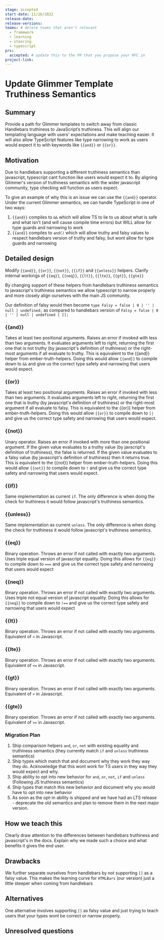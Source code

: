 ```yaml
---
stage: accepted
start-date: 11/16/2022
release-date: 
release-versions:
teams: # delete teams that aren't relevant
  - framework
  - learning
  - steering
  - typescript
prs:
  accepted: # update this to the PR that you propose your RFC in
project-link:
---
```


<!--- 
Directions for above: 

stage: Leave as is
start-date: Fill in with today's date, 2032-12-01T00:00:00.000Z
release-date: Leave as is
release-versions: Leave as is
teams: Include only the [team(s)](README.md#relevant-teams) for which this RFC applies
prs:
  accepted: Fill this in with the URL for the Proposal RFC PR
project-link: Leave as is
-->

# Update Glimmer Template Truthiness Semantics

## Summary

Provide a path for Glimmer templates to switch away from classic Handlebars truthiness to JavaScript’s truthiness. This will align our templating language with users' expectations and make teaching easier. It will also allow TypeScript features like type narrowing to work as users would expect it to with keywords like `{{and}}` or `{{or}}`.

## Motivation

Due to handlebars supporting a different truthiness semantics than javascript, typescript cant function like users would expect it to. 
By aligning Glimmer's version of truthiness semantics with the wider javascript community, type checking will function as users expect. 

To give an example of why this is an issue we can use the `{{and}}` operator. Under the current Glimmer semantics, we can handle TypeScript in one of two ways:
1) `{{and}}` compiles to `&&` which will allow TS to lie to us about what is safe and what isn't (and will cause compile time errors) but WILL allow for type guards and narrowing to work
2) `{{and}}` compiles to `and()` which will allow truthy and falsy values to respect handlebars version of truthy and falsy, but wont allow for type guards and narrowing

## Detailed design

Modify `{{and}}`, `{{or}}`, `{{not}}`, `{{if}}` and `{{unless}}` helpers. Clarify internal workings of `{{eq}}`, `{{neq}}`, `{{lt}}`, `{{lte}}`, `{{gt}}`, `{{gte}}`

By changing support of these helpers from handlebars truthiness semantics to javascript's truthiness semantics we allow typescript to narrow properly and more closely align ourselves with the main JS community.

Our definition of falsy would then become `type Falsy = false | 0 | '' | null | undefined;` as compared to handlebars version of `Falsy = false | 0 | '' | null | undefined | [];`

### {{and}}
Takes at least two positional arguments. Raises an error if invoked with less than two arguments. It evaluates arguments left to right, returning the first one that is not truthy (by javascript's definition of truthiness) or the right-most arguments if all evaluate to truthy. This is equivalent to the {{and}} helper from ember-truth-helpers. Doing this would allow `{{and}}` to compile down to `&&` and give us the correct type safety and narrowing that users would expect.

### {{or}}
Takes at least two positional arguments. Raises an error if invoked with less than two arguments. It evaluates arguments left to right, returning the first one that is truthy (by javascript's definition of truthiness) or the right-most argument if all evaluate to falsy. This is equivalent to the {{or}} helper from ember-truth-helpers. Doing this would allow `{{or}}` to compile down to `||` and give us the correct type safety and narrowing that users would expect.

### {{not}}
Unary operator. Raises an error if invoked with more than one positional argument. If the given value evaluates to a truthy value (by javscript's definition of truthiness), the false is returned. If the given value evaluates to a falsy value (by javascript's definition of truthiness) then it returns true. This is equivalent to the {{not}} helper from ember-truth-helpers. Doing this would allow `{{not}}` to compile down to `!` and give us the correct type safety and narrowing that users would expect.

### {{if}}
Same implementation as current `if`. The only difference is when doing the check for truthiness it would follow javascript's truthiness semantics.

### {{unless}}
Same implementation as current `unless`. The only difference is when doing the check for truthiness it would follow javascript's truthiness semantics.

### {{eq}}
Binary operation. Throws an error if not called with exactly two arguments. Uses triple equal version of javascript equality. Doing this allows for `{{eq}}` to compile down to `===` and give us the correct type safety and narrowing that users would expect

### {{neq}}
Binary operation. Throws an error if not called with exactly two arguments. Uses triple not equal version of javascript equality. Doing this allows for `{{neq}}` to compile down to `!==` and give us the correct type safety and narrowing that users would expect

### {{lt}}
Binary operation. Throws an error if not called with exactly two arguments. Equivalent of `<` in Javascript.

### {{lte}}
Binary operation. Throws an error if not called with exactly two arguments. Equivalent of `<=` in Javascript.

### {{gt}}
Binary operation. Throws an error if not called with exactly two arguments. Equivalent of `>` in Javascript.

### {{gte}}
Binary operation. Throws an error if not called with exactly two arguments. Equivalent of `>=` in Javascript.

### Migration Plan
1. Ship comparison helpers `and`, `or`, `not` with existing equality and truthiness semantics (they currently match `if` and `unless` truthiness semantics)
2. Ship types which match that and document why they work they way they do. Acknowledge that this wont work for TS users in they way they would expect and why.
3. Ship ability to opt into new behavior for `and`, `or`, `not`, `if` and `unless` (Following JS truthiness semantics)
4. Ship types that match this new behavior and document why you would have to opt into new behavior
5. As soon as the opt-in ability is shipped and we have had an LTS release - deprecate the old semantics and plan to remove them in the next major version.


## How we teach this

Clearly draw attention to the differences between handlebars truthiness and javascript's in the docs. Explain why we made such a choice and what benefits it gives the end user. 

## Drawbacks

We further separate ourselves from handlebars by not supporting `[]` as a falsy value. This makes the learning curve for `HTMLBars` (our version) just a little steeper when coming from handlebars

## Alternatives

One alternative involves supporting `[]` as falsy value and just trying to teach users that your types wont be correct or narrow properly.

## Unresolved questions

